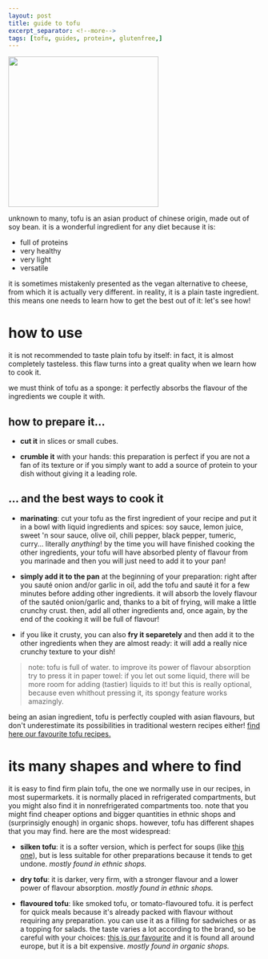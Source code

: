 ```yaml
---
layout: post
title: guide to tofu
excerpt_separator: <!--more-->
tags: [tofu, guides, protein+, glutenfree,]
---
```


 <img src="../../../images/tofu.jpeg" width="300">
 
 
 <!--more-->
unknown to many, tofu is an asian product of chinese origin, made out of soy bean. it is a wonderful ingredient for any diet because it is:
- full of proteins
- very healthy
- very light
- versatile

it is sometimes mistakenly presented as the vegan alternative to cheese, from which it is actually very different. in reality, it is a plain taste ingredient. this means one needs to learn how to get the best out of it: let's see how!

# how to use
it is not recommended to taste plain tofu by itself: in fact, it is almost completely tasteless. this flaw turns into a great quality when we learn how to cook it.

we must think of tofu as a sponge: it perfectly absorbs the flavour of the ingredients we couple it with. 

## how to prepare it...

- **cut it** in slices or small cubes.
  
- **crumble it** with your hands: this preparation is perfect if you are not a fan of its texture or if you simply want to add a source of protein to your dish without giving it a leading role.


## ... and the best ways to cook it

- **marinating**: cut your tofu as the first ingredient of your recipe and put it in a bowl with liquid ingredients and spices: soy sauce, lemon juice, sweet 'n sour sauce, olive oil, chili pepper, black pepper, tumeric, curry... literally *anything*! by the time you will have finished cooking the other ingredients, your tofu will have absorbed plenty of flavour from you marinade and then you will just need to add it to your pan!
  
- **simply add it to the pan** at the beginning of your preparation: right after you sauté onion and/or garlic in oil, add the tofu and sauté it for a few minutes before adding other ingredients. it will absorb the lovely flavour of the sautéd onion/garlic and, thanks to a bit of frying, will make a little crunchy crust. then, add all other ingredients and, once again, by the end of the cooking it will be full of flavour!
  
- if you like it crusty, you can also **fry it separetely** and then add it to the other ingredients when they are almost ready: it will add a really nice crunchy texture to your dish!

> note: tofu is full of water. to improve its power of flavour absorption try to press it in paper towel: if you let out some liquid, there will be more room for adding (tastier) liquids to it! but this is really optional, because even whithout pressing it, its spongy feature works amazingly.

being an asian ingredient, tofu is perfectly coupled with asian flavours, but don't underestimate its possibilities in traditional western recipes either! [find here our favourite tofu recipes.](https://fagiolini.github.io/tags/tofu/)

# its many shapes and where to find

it is easy to find firm plain tofu, the one we normally use in our recipes, in most supermarkets. it is normally placed in refrigerated compartments, but you might also find it in nonrefrigerated compartments too. note that you might find cheaper options and bigger quantities in ethnic shops and (surprinsigly enough) in organic shops.  however, tofu has different shapes that you may find. here are the most widespread:

- **silken tofu**: it is a softer version, which is perfect for soups (like [this one](https://fagiolini.github.io/ramen/)), but is less suitable for other preparations because it tends to get undone. 
*mostly found in ethnic shops.*

- **dry tofu**: it is darker, very firm, with a stronger flavour and a lower power of flavour absorption. 
 *mostly found in ethnic shops.*

- **flavoured tofu**: like smoked tofu, or tomato-flavoured tofu. it is perfect for quick meals because it's already packed with flavour without requiring any preparation. you can use it as a filling for sadwiches or as a topping for salads. the taste varies a lot according to the brand, so be careful with your choices: [this is our favourite](https://www.taifun-tofu.de/en) and it is found all around europe, but it is a bit expensive.
*mostly found in organic shops.*